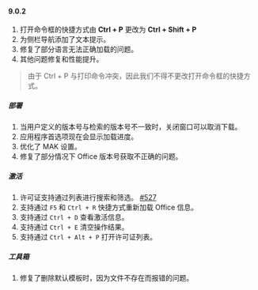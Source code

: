 #### 9.0.2

1. 打开命令框的快捷方式由 **Ctrl + P** 更改为 **Ctrl + Shift + P**
2. 为侧栏导航添加了文本提示。
3. 修复了部分语言无法正确加载的问题。
4. 其他问题修复和性能提升。

> 由于 Ctrl + P 与打印命令冲突，因此我们不得不更改打开命令框的快捷方式。

##### 部署

1. 当用户定义的版本号与检索的版本号不一致时，关闭窗口可以取消下载。
2. 应用程序首选项现在会显示加载进度。
3. 优化了 MAK 设置。
4. 修复了部分情况下 Office 版本号获取不正确的问题。

##### 激活

1. 许可证支持通过列表进行搜索和筛选。 [#527](https://github.com/YerongAI/Office-Tool/issues/527)
2. 支持通过 `F5` 和 `Ctrl + R` 快捷方式重新加载 Office 信息。
3. 支持通过 `Ctrl + D` 查看激活信息。
4. 支持通过 `Ctrl + E` 清空操作结果。
5. 支持通过 `Ctrl + Alt + P` 打开许可证列表。

##### 工具箱

1. 修复了删除默认模板时，因为文件不存在而报错的问题。

